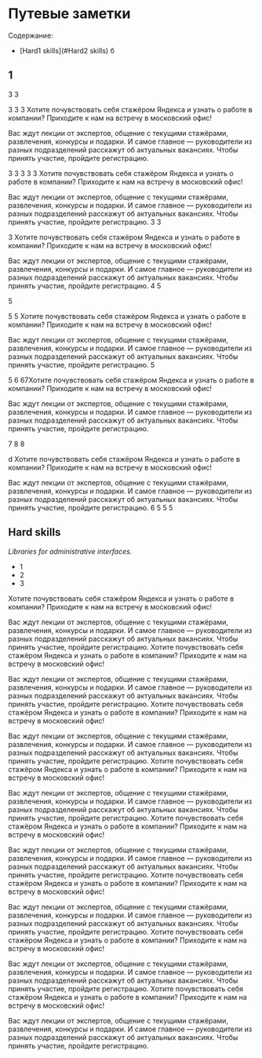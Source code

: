 # Путевые заметки

Содержание:
 - [Hard1 skills](#Hard2 skills)
б

## 1


3
3

3
3
3
Хотите почувствовать себя стажёром Яндекса и узнать о работе в компании? Приходите к нам на встречу в московский офис!

Вас ждут лекции от экспертов, общение с текущими стажёрами, развлечения, конкурсы и подарки. И самое главное — руководители из разных подразделений расскажут об актуальных вакансиях.
Чтобы принять участие, пройдите регистрацию.

3
3
3
3
3
Хотите почувствовать себя стажёром Яндекса и узнать о работе в компании? Приходите к нам на встречу в московский офис!

Вас ждут лекции от экспертов, общение с текущими стажёрами, развлечения, конкурсы и подарки. И самое главное — руководители из разных подразделений расскажут об актуальных вакансиях.
Чтобы принять участие, пройдите регистрацию.
3
3

3
Хотите почувствовать себя стажёром Яндекса и узнать о работе в компании? Приходите к нам на встречу в московский офис!

Вас ждут лекции от экспертов, общение с текущими стажёрами, развлечения, конкурсы и подарки. И самое главное — руководители из разных подразделений расскажут об актуальных вакансиях.
Чтобы принять участие, пройдите регистрацию.
4
5

5

5
5
Хотите почувствовать себя стажёром Яндекса и узнать о работе в компании? Приходите к нам на встречу в московский офис!

Вас ждут лекции от экспертов, общение с текущими стажёрами, развлечения, конкурсы и подарки. И самое главное — руководители из разных подразделений расскажут об актуальных вакансиях.
Чтобы принять участие, пройдите регистрацию.
5

5
6
67Хотите почувствовать себя стажёром Яндекса и узнать о работе в компании? Приходите к нам на встречу в московский офис!

Вас ждут лекции от экспертов, общение с текущими стажёрами, развлечения, конкурсы и подарки. И самое главное — руководители из разных подразделений расскажут об актуальных вакансиях.
Чтобы принять участие, пройдите регистрацию.

7
8
8

d
Хотите почувствовать себя стажёром Яндекса и узнать о работе в компании? Приходите к нам на встречу в московский офис!

Вас ждут лекции от экспертов, общение с текущими стажёрами, развлечения, конкурсы и подарки. И самое главное — руководители из разных подразделений расскажут об актуальных вакансиях.
Чтобы принять участие, пройдите регистрацию.
6
5
5
5
## Hard skills

*Libraries for administrative interfaces.*

* 1
* 2
* 3

Хотите почувствовать себя стажёром Яндекса и узнать о работе в компании? Приходите к нам на встречу в московский офис!

Вас ждут лекции от экспертов, общение с текущими стажёрами, развлечения, конкурсы и подарки. И самое главное — руководители из разных подразделений расскажут об актуальных вакансиях.
Чтобы принять участие, пройдите регистрацию.
Хотите почувствовать себя стажёром Яндекса и узнать о работе в компании? Приходите к нам на встречу в московский офис!

Вас ждут лекции от экспертов, общение с текущими стажёрами, развлечения, конкурсы и подарки. И самое главное — руководители из разных подразделений расскажут об актуальных вакансиях.
Чтобы принять участие, пройдите регистрацию.
Хотите почувствовать себя стажёром Яндекса и узнать о работе в компании? Приходите к нам на встречу в московский офис!

Вас ждут лекции от экспертов, общение с текущими стажёрами, развлечения, конкурсы и подарки. И самое главное — руководители из разных подразделений расскажут об актуальных вакансиях.
Чтобы принять участие, пройдите регистрацию.
Хотите почувствовать себя стажёром Яндекса и узнать о работе в компании? Приходите к нам на встречу в московский офис!

Вас ждут лекции от экспертов, общение с текущими стажёрами, развлечения, конкурсы и подарки. И самое главное — руководители из разных подразделений расскажут об актуальных вакансиях.
Чтобы принять участие, пройдите регистрацию.
Хотите почувствовать себя стажёром Яндекса и узнать о работе в компании? Приходите к нам на встречу в московский офис!

Вас ждут лекции от экспертов, общение с текущими стажёрами, развлечения, конкурсы и подарки. И самое главное — руководители из разных подразделений расскажут об актуальных вакансиях.
Чтобы принять участие, пройдите регистрацию.
Хотите почувствовать себя стажёром Яндекса и узнать о работе в компании? Приходите к нам на встречу в московский офис!

Вас ждут лекции от экспертов, общение с текущими стажёрами, развлечения, конкурсы и подарки. И самое главное — руководители из разных подразделений расскажут об актуальных вакансиях.
Чтобы принять участие, пройдите регистрацию.
Хотите почувствовать себя стажёром Яндекса и узнать о работе в компании? Приходите к нам на встречу в московский офис!

Вас ждут лекции от экспертов, общение с текущими стажёрами, развлечения, конкурсы и подарки. И самое главное — руководители из разных подразделений расскажут об актуальных вакансиях.
Чтобы принять участие, пройдите регистрацию.
Хотите почувствовать себя стажёром Яндекса и узнать о работе в компании? Приходите к нам на встречу в московский офис!

Вас ждут лекции от экспертов, общение с текущими стажёрами, развлечения, конкурсы и подарки. И самое главное — руководители из разных подразделений расскажут об актуальных вакансиях.
Чтобы принять участие, пройдите регистрацию.
